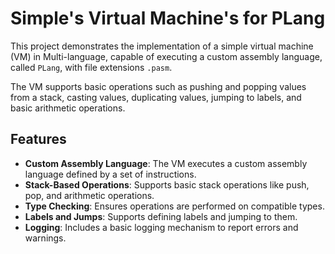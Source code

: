 # Simple's Virtual Machine's for PLang

This project demonstrates the implementation of a simple virtual machine (VM) in Multi-language, capable of executing a custom assembly language, called `PLang`, with file extensions `.pasm`.

The VM supports basic operations such as pushing and popping values from a stack, casting values, duplicating values, jumping to labels, and basic arithmetic operations.

## Features

- **Custom Assembly Language**: The VM executes a custom assembly language defined by a set of instructions.
- **Stack-Based Operations**: Supports basic stack operations like push, pop, and arithmetic operations.
- **Type Checking**: Ensures operations are performed on compatible types.
- **Labels and Jumps**: Supports defining labels and jumping to them.
- **Logging**: Includes a basic logging mechanism to report errors and warnings.
